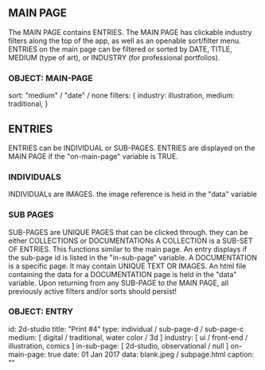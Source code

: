 ## MAIN PAGE
The MAIN PAGE contains ENTRIES.
The MAIN PAGE has clickable industry filters along the top of the app, as well as an openable sort/filter menu.
ENTRIES on the main page can be filtered or sorted by DATE, TITLE, MEDIUM (type of art), or INDUSTRY (for professional portfolios).

### OBJECT: MAIN-PAGE
  sort: "medium" / "date" / none
  filters: { industry: illustration,
             medium: traditional,
           }

## ENTRIES
ENTRIES can be INDIVIDUAL or SUB-PAGES. ENTRIES are displayed on the MAIN PAGE if the "on-main-page" variable is TRUE.

   ### INDIVIDUALS
   INDIVIDUALs are IMAGES. the image reference is held in the "data" variable
   
   ### SUB PAGES
   SUB-PAGES are UNIQUE PAGES that can be clicked through. they can be either COLLECTIONS or DOCUMENTATIONs
     A COLLECTION is a SUB-SET OF ENTRIES. This functions similar to the main page. An entry displays if the sub-page id is listed in the "in-sub-page" variable. 
     A DOCUMENTATION is a specific page. It may contain UNIQUE TEXT OR IMAGES. An html file containing the data for a DOCUMENTATION page is held in the "data" variable.
     Upon returning from any SUB-PAGE to the MAIN PAGE, all previously active filters and/or sorts should persist!

### OBJECT: ENTRY
  id: 2d-studio
  title: "Print #4"
  type: individual / sub-page-d / sub-page-c
  medium: [ digital / traditional, water color / 3d ]
  industry: [ ui / front-end / illustration, comics ]
  in-sub-page: [ 2d-studio, observational / null ]
  on-main-page: true
  date: 01 Jan 2017
  data: blank.jpeg / subpage.html
  caption: ""
